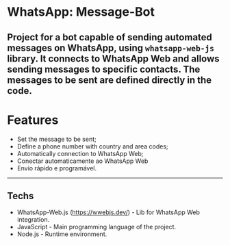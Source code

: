 # WhatsApp: Message-Bot

Project for a bot capable of sending automated messages on WhatsApp, using `whatsapp-web-js` library. It connects to WhatsApp Web and allows sending messages to specific contacts. The messages to be sent are defined directly in the code.
---

# Features

- Set the message to be sent;
- Define a phone number with country and area codes;
- Automatically connection to WhatsApp Web;
- Conectar automaticamente ao WhatsApp Web
- Envio rápido e programável.

---

## Techs

- WhatsApp-Web.js (https://wwebjs.dev/) - Lib for WhatsApp Web integration.
- JavaScript - Main programming language of the project.
- Node.js - Runtime environment.